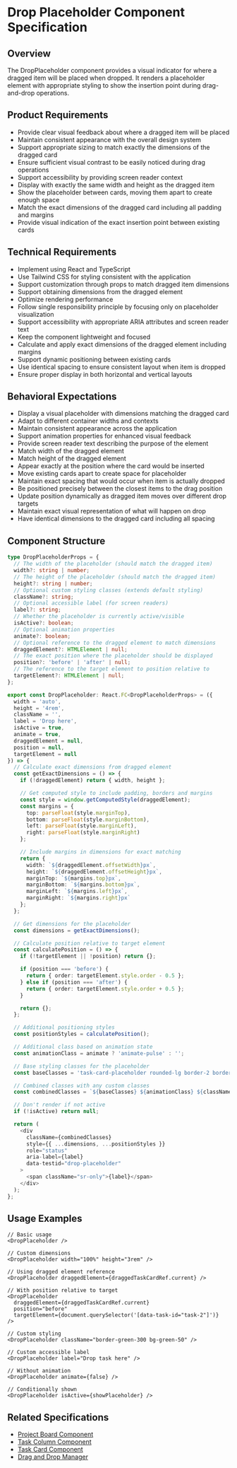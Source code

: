 # Drop Placeholder Component Specification

## Overview
The DropPlaceholder component provides a visual indicator for where a dragged item will be placed when dropped. It renders a placeholder element with appropriate styling to show the insertion point during drag-and-drop operations.

## Product Requirements
- Provide clear visual feedback about where a dragged item will be placed
- Maintain consistent appearance with the overall design system
- Support appropriate sizing to match exactly the dimensions of the dragged card
- Ensure sufficient visual contrast to be easily noticed during drag operations
- Support accessibility by providing screen reader context
- Display with exactly the same width and height as the dragged item
- Show the placeholder between cards, moving them apart to create enough space
- Match the exact dimensions of the dragged card including all padding and margins
- Provide visual indication of the exact insertion point between existing cards

## Technical Requirements
- Implement using React and TypeScript
- Use Tailwind CSS for styling consistent with the application
- Support customization through props to match dragged item dimensions
- Support obtaining dimensions from the dragged element
- Optimize rendering performance
- Follow single responsibility principle by focusing only on placeholder visualization
- Support accessibility with appropriate ARIA attributes and screen reader text
- Keep the component lightweight and focused
- Calculate and apply exact dimensions of the dragged element including margins
- Support dynamic positioning between existing cards
- Use identical spacing to ensure consistent layout when item is dropped
- Ensure proper display in both horizontal and vertical layouts

## Behavioral Expectations
- Display a visual placeholder with dimensions matching the dragged card
- Adapt to different container widths and contexts
- Maintain consistent appearance across the application
- Support animation properties for enhanced visual feedback
- Provide screen reader text describing the purpose of the element
- Match width of the dragged element
- Match height of the dragged element
- Appear exactly at the position where the card would be inserted
- Move existing cards apart to create space for placeholder
- Maintain exact spacing that would occur when item is actually dropped
- Be positioned precisely between the closest items to the drag position
- Update position dynamically as dragged item moves over different drop targets
- Maintain exact visual representation of what will happen on drop
- Have identical dimensions to the dragged card including all spacing

## Component Structure
```typescript
type DropPlaceholderProps = {
  // The width of the placeholder (should match the dragged item)
  width?: string | number;
  // The height of the placeholder (should match the dragged item)
  height?: string | number;
  // Optional custom styling classes (extends default styling)
  className?: string;
  // Optional accessible label (for screen readers)
  label?: string;
  // Whether the placeholder is currently active/visible
  isActive?: boolean;
  // Optional animation properties
  animate?: boolean;
  // Optional reference to the dragged element to match dimensions
  draggedElement?: HTMLElement | null;
  // The exact position where the placeholder should be displayed
  position?: 'before' | 'after' | null;
  // The reference to the target element to position relative to
  targetElement?: HTMLElement | null;
};

export const DropPlaceholder: React.FC<DropPlaceholderProps> = ({
  width = 'auto',
  height = '4rem',
  className = '',
  label = 'Drop here',
  isActive = true,
  animate = true,
  draggedElement = null,
  position = null,
  targetElement = null
}) => {
  // Calculate exact dimensions from dragged element
  const getExactDimensions = () => {
    if (!draggedElement) return { width, height };

    // Get computed style to include padding, borders and margins
    const style = window.getComputedStyle(draggedElement);
    const margins = {
      top: parseFloat(style.marginTop),
      bottom: parseFloat(style.marginBottom),
      left: parseFloat(style.marginLeft),
      right: parseFloat(style.marginRight)
    };

    // Include margins in dimensions for exact matching
    return {
      width: `${draggedElement.offsetWidth}px`,
      height: `${draggedElement.offsetHeight}px`,
      marginTop: `${margins.top}px`,
      marginBottom: `${margins.bottom}px`,
      marginLeft: `${margins.left}px`,
      marginRight: `${margins.right}px`
    };
  };

  // Get dimensions for the placeholder
  const dimensions = getExactDimensions();

  // Calculate position relative to target element
  const calculatePosition = () => {
    if (!targetElement || !position) return {};

    if (position === 'before') {
      return { order: targetElement.style.order - 0.5 };
    } else if (position === 'after') {
      return { order: targetElement.style.order + 0.5 };
    }

    return {};
  };

  // Additional positioning styles
  const positionStyles = calculatePosition();

  // Additional class based on animation state
  const animationClass = animate ? 'animate-pulse' : '';

  // Base styling classes for the placeholder
  const baseClasses = 'task-card-placeholder rounded-lg border-2 border-dashed border-blue-300 bg-blue-50 my-2';

  // Combined classes with any custom classes
  const combinedClasses = `${baseClasses} ${animationClass} ${className}`;

  // Don't render if not active
  if (!isActive) return null;

  return (
    <div
      className={combinedClasses}
      style={{ ...dimensions, ...positionStyles }}
      role="status"
      aria-label={label}
      data-testid="drop-placeholder"
    >
      <span className="sr-only">{label}</span>
    </div>
  );
};
```

## Usage Examples
```tsx
// Basic usage
<DropPlaceholder />

// Custom dimensions
<DropPlaceholder width="100%" height="3rem" />

// Using dragged element reference
<DropPlaceholder draggedElement={draggedTaskCardRef.current} />

// With position relative to target
<DropPlaceholder
  draggedElement={draggedTaskCardRef.current}
  position="before"
  targetElement={document.querySelector('[data-task-id="task-2"]')}
/>

// Custom styling
<DropPlaceholder className="border-green-300 bg-green-50" />

// Custom accessible label
<DropPlaceholder label="Drop task here" />

// Without animation
<DropPlaceholder animate={false} />

// Conditionally shown
<DropPlaceholder isActive={showPlaceholder} />
```

## Related Specifications
- [Project Board Component](../../../features/project_board/project_board.specs.md)
- [Task Column Component](../../../features/project_board/task_column.specs.md)
- [Task Card Component](../../features/task_card/task_card.specs.md)
- [Drag and Drop Manager](../../../lib/drag_drop/drag_drop_manager.specs.md)
